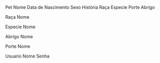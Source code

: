 ﻿Pet
	Nome
	Data de Nascimento
	Sexo
	História
	Raça
	Especie
	Porte
	Abrigo

Raça
	Nome
	
Especie
	Nome
	
Abrigo
	Nome

Porte
	Nome

Usuario
	Nome
	Senha
